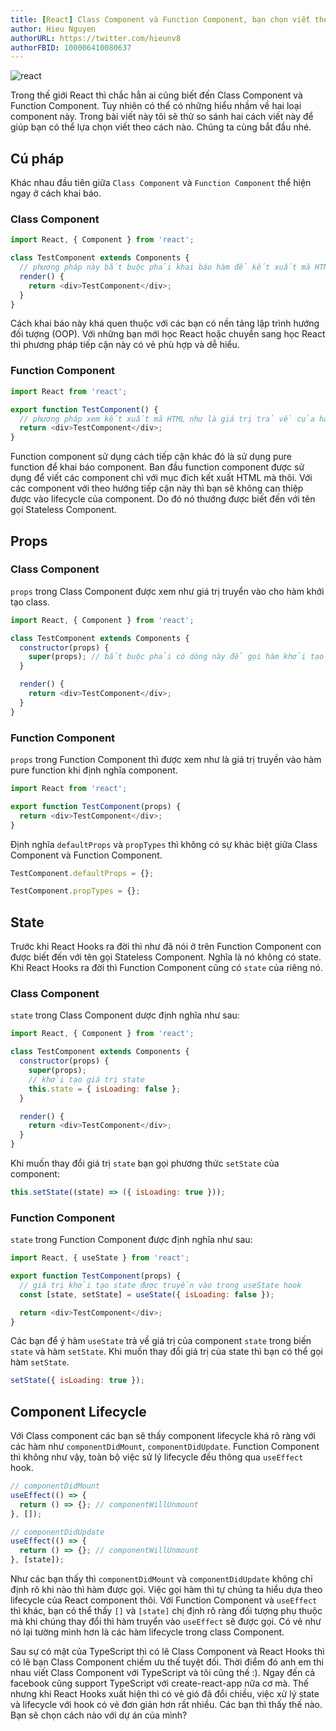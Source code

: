 ```yaml
---
title: [React] Class Component và Function Component, bạn chọn viết theo cách nào?
author: Hieu Nguyen
authorURL: https://twitter.com/hieunv8
authorFBID: 100006410080637
---
```


![react](https://images.unsplash.com/photo-1581276879432-15e50529f34b)

Trong thế giới React thì chắc hẳn ai cũng biết đến Class Component và Function Component. Tuy nhiên có thể có những hiểu nhầm về hai loại component này. Trong bài viết này tôi sẽ thử so sánh hai cách viết này để giúp bạn có thể lựa chọn viết theo cách nào. Chúng ta cùng bắt đầu nhé.

## Cú pháp

Khác nhau đầu tiên giữa `Class Component` và `Function Component` thể hiện ngay ở cách khai báo.

### Class Component

```js
import React, { Component } from 'react';

class TestComponent extends Components {
  // phương pháp này bắt buộc phải khai báo hàm để kết xuất mã HTML
  render() {
    return <div>TestComponent</div>;
  }
}
```

Cách khai báo này khá quen thuộc với các bạn có nền tảng lập trình hướng đối tượng (OOP). Với những bạn mới học React hoặc chuyển sang học React thì phương pháp tiếp cận này có vẻ phù hợp và dễ hiểu.

### Function Component

```js
import React from 'react';

export function TestComponent() {
  // phương pháp xem kết xuất mã HTML như là giá trị trả về của hàm
  return <div>TestComponent</div>;
}
```

Function component sử dụng cách tiếp cận khác đó là sử dụng pure function để khai báo component. Ban đầu function component được sử dụng để viết các component chỉ với mục đích kết xuất HTML mà thôi. Với các component với theo hướng tiếp cận này thì bạn sẽ không can thiệp được vào lifecycle của component. Do đó nó thướng được biết đến với tên gọi Stateless Component.

## Props

### Class Component

`props` trong Class Component được xem như giá trị truyển vào cho hàm khởi tạo class.

```js
import React, { Component } from 'react';

class TestComponent extends Components {
  constructor(props) {
    super(props); // bắt buộc phải có dòng này để gọi hàm khởi tạo của class cha nhé
  }

  render() {
    return <div>TestComponent</div>;
  }
}
```

### Function Component

`props` trong Function Component thì được xem như là giá trị truyền vào hàm pure function khi định nghĩa component.

```js
import React from 'react';

export function TestComponent(props) {
  return <div>TestComponent</div>;
}
```

Định nghĩa `defaultProps` và `propTypes` thì không có sự khác biệt giữa Class Component và Function Component.

```js
TestComponent.defaultProps = {};

TestComponent.propTypes = {};
```

## State

Trước khi React Hooks ra đời thì như đã nói ở trên Function Component con được biết đến với tên gọi Stateless Component. Nghĩa là nó không có state. Khi React Hooks ra đời thì Function Component cũng có `state` của riêng nó.

### Class Component

`state` trong Class Component dược định nghĩa như sau:

```js
import React, { Component } from 'react';

class TestComponent extends Components {
  constructor(props) {
    super(props);
    // khởi tạo giá trị state
    this.state = { isLoading: false };
  }

  render() {
    return <div>TestComponent</div>;
  }
}
```

Khi muốn thay đổi giá trị `state` bạn gọi phương thức `setState` của component:

```js
this.setState((state) => ({ isLoading: true }));
```

### Function Component

`state` trong Function Component được định nghĩa như sau:

```js
import React, { useState } from 'react';

export function TestComponent(props) {
  // giá trị khởi tạo state được truyền vào trong useState hook
  const [state, setState] = useState({ isLoading: false });

  return <div>TestComponent</div>;
}
```

Các bạn để ý hàm `useState` trả về giá trị của component `state` trong biến `state` và hàm `setState`. Khi muốn thay đổi giá trị của state thì bạn có thể gọi hàm `setState`.

```js
setState({ isLoading: true });
```

## Component Lifecycle

Với Class component các bạn sẽ thấy component lifecycle khá rõ ràng với các hàm như `componentDidMount`, `componentDidUpdate`. Function Component thì không như vậy, toàn bộ việc sử lý lifecycle đều thông qua `useEffect` hook.

```js
// componentDidMount
useEffect(() => {
  return () => {}; // componentWillUnmount
}, []);
```

```js
// componentDidUpdate
useEffect(() => {
  return () => {}; // componentWillUnmount
}, [state]);
```

Như các bạn thấy thì `componentDidMount` và `componentDidUpdate` không chỉ định rõ khi nào thì hàm được gọi. Việc gọi hàm thì tự chúng ta hiểu dựa theo lifecycle của React component thôi. Với Function Component và `useEffect` thì khác, bạn có thể thấy `[]` và `[state]` chị định rõ ràng đối tượng phụ thuộc mà khi chúng thay đổi thì hàm truyển vào `useEffect` sẽ được gọi. Có vẻ như nó lại tường mình hơn là các hàm lifecycle trong class Component.

Sau sự có mặt của TypeScript thì có lẽ Class Component và React Hooks thì có lẽ bạn Class Component chiếm ưu thế tuyệt đối. Thời điểm đó anh em thi nhau viết Class Component với TypeScript và tôi cũng thế :). Ngay đến cả facebook cũng support TypeScript với create-react-app nữa cơ mà. Thế nhưng khi React Hooks xuất hiện thì có vẻ gió đã đổi chiều, việc xử lý state và lifecycle với hook có vẻ đơn giản hơn rất nhiều. Các bạn thì thấy thế nào. Bạn sẽ chọn cách nào với dự án của mình?
